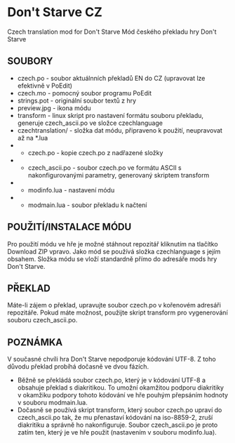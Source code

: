 Don't Starve CZ
===============
Czech translation mod for Don't Starve
Mód českého překladu hry Don't Starve

SOUBORY
-------
- czech.po	  - soubor aktuálnních překladů EN do CZ (upravovat lze efektivně v PoEdit)
- czech.mo	  - pomocný soubor programu PoEdit
- strings.pot	  - originální soubor textů z hry
- preview.jpg	  - ikona módu
- transform	  - linux skript pro nastavení formátu souboru překladu, generuje czech_ascii.po ve složce czechlanguage
- czechtranslation/ - složka dat módu, připraveno k použití, neupravovat až na *.lua
 - - czech.po		- kopie czech.po z nadřazené složky
 - - czech_ascii.po	- soubor czech.po ve formátu ASCII s nakonfigurovanými parametry, generovaný skriptem transform
 - - modinfo.lua		- nastavení módu
 - - modmain.lua		- soubor překladu k načtení

POUŽITÍ/INSTALACE MÓDU
----------------------
Pro použití módu ve hře je možné stáhnout repozitář kliknutím na tlačítko Download ZIP vpravo.
Jako mód se používá složka czechlanguage s jejím obsahem.
Složka módu se vloží standardně přímo do adresáře mods hry Don't Starve.

PŘEKLAD
-------
Máte-li zájem o překlad, upravujte soubor czech.po v kořenovém adresáři repozitáře.
Pokud máte možnost, použijte skript transform pro vygenerování souboru czech_ascii.po.

POZNÁMKA
--------
V současné chvíli hra Don't Starve nepodporuje kódování UTF-8. Z toho důvodu překlad probíhá dočasně ve dvou fázích.
 - Běžně se překládá soubor czech.po, který je v kódování UTF-8 a obsahuje překlad s diakritikou. To umožní okamžitou podporu diakritiky v okamžiku podpory tohoto kódování ve hře pouhým přepsáním hodnoty v souboru modmain.lua.
 - Dočasně se používá skript transform, který soubor czech.po upraví do czech_ascii.po tak, že mu přenastaví kódování na iso-8859-2, zruší diakritiku a správně ho nakonfiguruje.
Soubor czech_ascii.po je proto zatím ten, který je ve hře použit (nastavením v souboru modinfo.lua).

